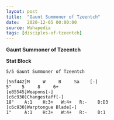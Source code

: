 ```yaml
---
layout: post
title:  "Gaunt Summoner of Tzeentch"
date:   2020-12-05 00:00:00
source: Wahapedia
tags: [disciples-of-tzeentch]
---
```


**Gaunt Summoner of Tzeentch**

**Stat Block**
```
5/5 Gaunt Summoner of Tzeentch
```

```
[56f442]M     W     B     Sa    [-]
5"    5     8     6+    
[e85545]Weapons[-]
[c6c930]Changestaff[-]
18"    A:1    H:3+   W:4+   R:-    D:D3  
[c6c930]Warptongue Blade[-]
1"     A:1    H:3+   W:4+   R:-    D:1   
```
    